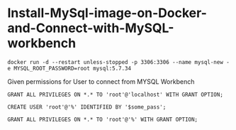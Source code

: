 # Install-MySql-image-on-Docker-and-Connect-with-MySQL-workbench


```
docker run -d --restart unless-stopped -p 3306:3306 --name mysql-new -e MYSQL_ROOT_PASSWORD=root mysql:5.7.34
````

Given permissions for User to connect from MYSQL Workbench

```
GRANT ALL PRIVILEGES ON *.* TO 'root'@'localhost' WITH GRANT OPTION;
````

```
CREATE USER 'root'@'%' IDENTIFIED BY '$some_pass';
````

```
GRANT ALL PRIVILEGES ON *.* TO 'root'@'%' WITH GRANT OPTION;
````
